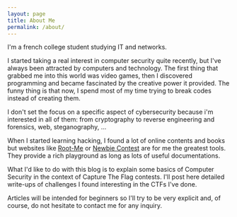 ```yaml
---
layout: page
title: About Me
permalink: /about/
---
```


I'm a french college student studying IT and networks.

I started taking a real interest in computer security quite recently, but I've always been attracted by computers and technology. The first thing that grabbed me into this world was video games, then I discovered programming and became fascinated by the creative power it provided. The funny thing is that now, I spend most of my time trying to break codes instead of creating them.  

I don't set the focus on a specific aspect of cybersecurity because i'm interested in all of them: from cryptography to reverse engineering and forensics, web, steganography, ...

When I started learning hacking, I found a lot of online contents and books but websites like [Root-Me](https://root-me.org) or [Newbie Contest](https://newbiecontest.org) are for me the greatest tools.
They provide a rich playground as long as lots of useful documentations.

What I'd like to do with this blog is to explain some basics of Computer Security in the context of Capture The Flag contests. I'll post here detailed write-ups of challenges I found interesting in the CTFs I've done.

Articles will be intended for beginners so I'll try to be very explicit and, of course, do not hesitate to contact me for any inquiry.

